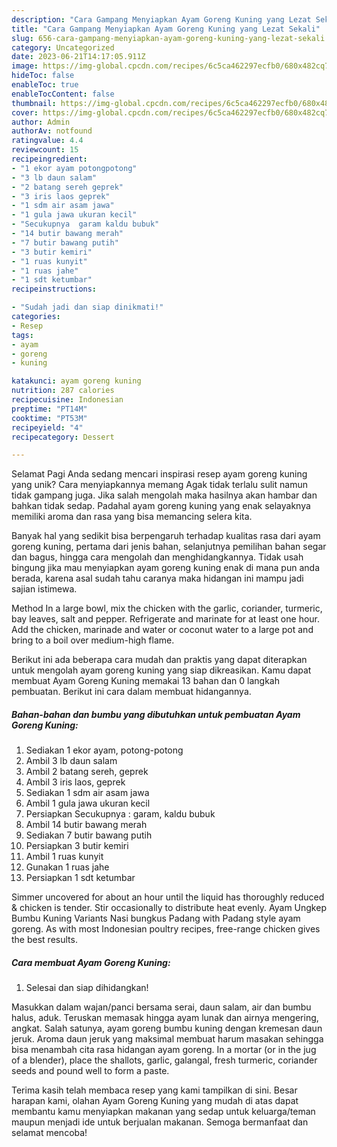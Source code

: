 ```yaml
---
description: "Cara Gampang Menyiapkan Ayam Goreng Kuning yang Lezat Sekali"
title: "Cara Gampang Menyiapkan Ayam Goreng Kuning yang Lezat Sekali"
slug: 656-cara-gampang-menyiapkan-ayam-goreng-kuning-yang-lezat-sekali
category: Uncategorized
date: 2023-06-21T14:17:05.911Z
image: https://img-global.cpcdn.com/recipes/6c5ca462297ecfb0/680x482cq70/ayam-goreng-kuning-foto-resep-utama.jpg
hideToc: false
enableToc: true
enableTocContent: false
thumbnail: https://img-global.cpcdn.com/recipes/6c5ca462297ecfb0/680x482cq70/ayam-goreng-kuning-foto-resep-utama.jpg
cover: https://img-global.cpcdn.com/recipes/6c5ca462297ecfb0/680x482cq70/ayam-goreng-kuning-foto-resep-utama.jpg
author: Admin
authorAv: notfound
ratingvalue: 4.4
reviewcount: 15
recipeingredient:
- "1 ekor ayam potongpotong"
- "3 lb daun salam"
- "2 batang sereh geprek"
- "3 iris laos geprek"
- "1 sdm air asam jawa"
- "1 gula jawa ukuran kecil"
- "Secukupnya  garam kaldu bubuk"
- "14 butir bawang merah"
- "7 butir bawang putih"
- "3 butir kemiri"
- "1 ruas kunyit"
- "1 ruas jahe"
- "1 sdt ketumbar"
recipeinstructions:

- "Sudah jadi dan siap dinikmati!"
categories:
- Resep
tags:
- ayam
- goreng
- kuning

katakunci: ayam goreng kuning 
nutrition: 287 calories
recipecuisine: Indonesian
preptime: "PT14M"
cooktime: "PT53M"
recipeyield: "4"
recipecategory: Dessert

---
```



Selamat Pagi Anda sedang mencari inspirasi resep ayam goreng kuning yang unik? Cara menyiapkannya memang Agak tidak terlalu sulit namun tidak gampang juga. Jika salah mengolah maka hasilnya akan hambar dan bahkan tidak sedap. Padahal ayam goreng kuning yang enak selayaknya memiliki aroma dan rasa yang bisa memancing selera kita.


Banyak hal yang sedikit bisa berpengaruh terhadap kualitas rasa dari ayam goreng kuning, pertama dari jenis bahan, selanjutnya pemilihan bahan segar dan bagus, hingga cara mengolah dan menghidangkannya. Tidak usah bingung jika mau menyiapkan ayam goreng kuning enak di mana pun anda berada, karena asal sudah tahu caranya maka hidangan ini mampu jadi sajian istimewa.

Method In a large bowl, mix the chicken with the garlic, coriander, turmeric, bay leaves, salt and pepper. Refrigerate and marinate for at least one hour. Add the chicken, marinade and water or coconut water to a large pot and bring to a boil over medium-high flame.


Berikut ini ada beberapa cara mudah dan praktis yang dapat diterapkan untuk mengolah ayam goreng kuning yang siap dikreasikan. Kamu dapat membuat Ayam Goreng Kuning memakai 13 bahan dan 0 langkah pembuatan. Berikut ini cara dalam membuat hidangannya.

<!--inarticleads1-->

##### Bahan-bahan dan bumbu yang dibutuhkan untuk pembuatan Ayam Goreng Kuning:

1. Sediakan 1 ekor ayam, potong-potong
1. Ambil 3 lb daun salam
1. Ambil 2 batang sereh, geprek
1. Ambil 3 iris laos, geprek
1. Sediakan 1 sdm air asam jawa
1. Ambil 1 gula jawa ukuran kecil
1. Persiapkan Secukupnya : garam, kaldu bubuk
1. Ambil 14 butir bawang merah
1. Sediakan 7 butir bawang putih
1. Persiapkan 3 butir kemiri
1. Ambil 1 ruas kunyit
1. Gunakan 1 ruas jahe
1. Persiapkan 1 sdt ketumbar


Simmer uncovered for about an hour until the liquid has thoroughly reduced &amp; chicken is tender. Stir occasionally to distribute heat evenly. Ayam Ungkep Bumbu Kuning Variants Nasi bungkus Padang with Padang style ayam goreng. As with most Indonesian poultry recipes, free-range chicken gives the best results. 

<!--inarticleads2-->

##### Cara membuat Ayam Goreng Kuning:


1. Selesai dan siap dihidangkan!

Masukkan dalam wajan/panci bersama serai, daun salam, air dan bumbu halus, aduk. Teruskan memasak hingga ayam lunak dan airnya mengering, angkat. Salah satunya, ayam goreng bumbu kuning dengan kremesan daun jeruk. Aroma daun jeruk yang maksimal membuat harum masakan sehingga bisa menambah cita rasa hidangan ayam goreng. In a mortar (or in the jug of a blender), place the shallots, garlic, galangal, fresh turmeric, coriander seeds and pound well to form a paste. 

Terima kasih telah membaca resep yang kami tampilkan di sini. Besar harapan kami, olahan Ayam Goreng Kuning yang mudah di atas dapat membantu kamu menyiapkan makanan yang sedap untuk keluarga/teman maupun menjadi ide untuk berjualan makanan. Semoga bermanfaat dan selamat mencoba!

